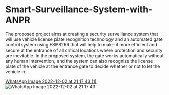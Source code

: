 
# Smart-Surveillance-System-with-ANPR

The proposed project aims at creating a security surveillance system that will use vehicle license plate recognition technology and an automated gate control system 
using ESP8266 that will help to make it more efficient and secure at the entrance of all critical locations where protection and security are inevitable. 
In the proposed system, the gate works automatically without any human intervention, and the system can also recognize the license plate of the vehicle at the 
entrance gate to decide whether or not to let the vehicle in.

[WhatsApp Image 2022-12-02 at 21 17 43 (1)](https://user-images.githubusercontent.com/97104311/205430721-33ead862-d0d2-420b-b10c-3e7ba8e32349.jpeg)
![WhatsApp Image 2022-12-02 at 21 17 43](https://user-images.githubusercontent.com/97104311/205428402-daf88cb8-b1fa-4de7-bd00-12dbca81eaf4.jpeg)
